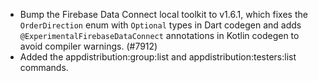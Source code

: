- Bump the Firebase Data Connect local toolkit to v1.6.1, which fixes the `OrderDirection` enum with `Optional` types in Dart codegen and adds `@ExperimentalFirebaseDataConnect` annotations in Kotlin codegen to avoid compiler warnings. (#7912)
- Added the appdistribution:group:list and appdistribution:testers:list commands.
